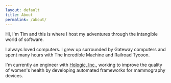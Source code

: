 ```yaml
---
layout: default
title: About
permalink: /about/
---
```


Hi, I'm Tim and this is where I host my adventures through the intangible world of software.

I always loved computers. I grew up surrounded by Gateway computers and spent many hours with The Incredible Machine and Railroad Tycoon.

I'm currently an engineer with [Hologic, Inc.](http://www.hologic.com), working to improve the quality of women's health by developing automated frameworks for mammography devices.
